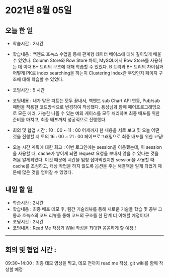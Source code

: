 # 2021년 8월 05일

## 오늘 한 일

- 학습시간 : 2시간
- 학습내용 :
  백엔드 호눅스 수업을 통해 관계형 데이터 베이스에 대해 깊이있게 배울 수 있었다.
  Column Store와 Row Store 차이, MySQL에서 Row Store를 사용하는 데 이때 B+ 트리의 구조에 대해 학습할 수 있었다.
  B 트리와 B+ 트리의 차이점과 어떻게 PK로 index searching을 하는지 Clustering Index란 무엇인지 페이지 구조에 대해
  학습할 수 있었다.

- 코딩시간 : 5 시간
- 코딩내용 :
  내가 맡은 파트는 모두 끝내서, 백엔드 sub Chart API 연동, Pub/sub 패턴을 적용한 코드방식으로 변경하여 작성했다.
  용성님과 함께 페어프로그래밍으로 모든 에러, 가능한 나올 수 있는 예외 케이스를 모두 처리하며 최종 배포를 위한 준비를 마치고,
  최종 배포까지 성공적으로 진행했다.

- 회의 및 협업 시간 :
  10 : 00 ~ 11 : 00 어제까지 한 내용을 서로 보고 및 오늘 어떤 것을 진행할 지 토의
  16 : 00 ~ 21 : 00 페어프로그래밍으로 최종 배포를 위한 코딩!

- 오늘 시간 계획에 대한 회고 :
  이번 로그인에는 session을 이용했는데, 이 session을 사용할 때, cache가 쌓이게 되면 request 요청을 보내지 않을 수 있다는 것을 처음 알게되었다. 이것 때문에 시간을 엄청 잡아먹었지만 session을 사용할 때 cache를 조심하고, 캐싱 작업을 하지 않도록 옵션을 주는 해결책을 알게 되었기 때문에 많은 것을 얻어갈 수 있었다.

## 내일 할 일

- 학습시간 : 2시간
- 학습내용 :
  최종 배포 데모 후, 팀간 기술리뷰를 통해 새로운 기술들 학습 및 공부
  크롱과 호눅스의 코드 리뷰를 통해 코드의 구조를 한 단계 더 이해할 예정이다!
- 코딩시간 : 2시간
- 코딩내용 :
  Read Me 작성과 Wiki 작성을 최대한 꼼꼼하게 할 예정!!

---

## 회의 및 협업 시간 :

09:30~14:00 : 최종 데모 영상을 찍고, 데모 전까지 read me 작성, git wiki를 함께 작성할 예정
